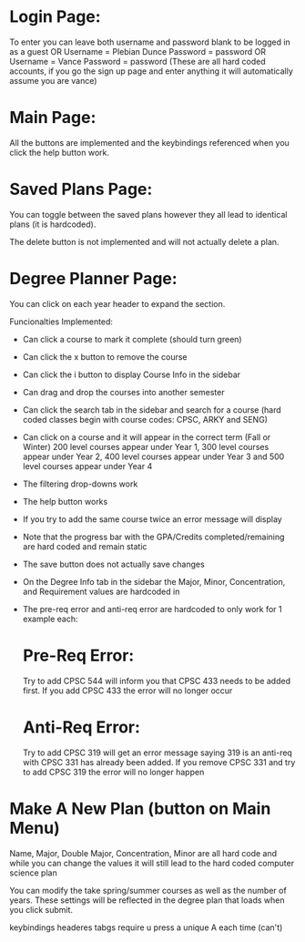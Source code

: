# Login Page: 
To enter you can leave both username and password blank to be logged in as a guest 
OR
Username = Plebian Dunce
Password = password
OR
Username = Vance
Password = password
(These are all hard coded accounts, if you go the sign up page and enter anything it will automatically assume you are vance)


# Main Page: 
All the buttons are implemented and the keybindings referenced when you click the help button work. 

# Saved Plans Page: 
You can toggle between the saved plans however they all lead to identical plans (it is hardcoded).

The delete button is not implemented and will not actually delete a plan. 

#  Degree Planner Page: 
You can click on each year header to expand the section. 

Funcionalties Implemented: 
- Can click a course to mark it complete (should turn green)
- Can click the x button to remove the course 
- Can click the i button to display Course Info in the sidebar
- Can drag and drop the courses into another semester 
- Can click the search tab in the sidebar and search for a course (hard coded classes begin with course codes: CPSC, ARKY and SENG)
- Can click on a course and it will appear in the correct term (Fall or Winter) 200 level courses appear under Year 1, 300 level courses appear under Year 2, 400 level courses appear under Year 3 and 500 level courses appear under Year 4
- The filtering drop-downs work 
- The help button works
- If you try to add the same course twice an error message will display

- Note that the progress bar with the GPA/Credits completed/remaining are hard coded and remain static 
- The save button does not actually save changes 
- On the Degree Info tab in the sidebar the Major, Minor, Concentration, and Requirement values are hardcoded in
- The pre-req error and anti-req error are hardcoded to only work for 1 example each:
    # Pre-Req Error: 
    Try to add CPSC 544 will inform you that CPSC 433 needs to be added first. If you add CPSC 433 the error will no longer occur
    # Anti-Req Error: 
    Try to add CPSC 319 will get an error message saying 319 is an anti-req with CPSC 331 has already been added. If you remove CPSC 331 and try to add CPSC 319 the error will no longer happen

# Make A New Plan (button on Main Menu)
Name, Major, Double Major, Concentration, Minor are all hard code and while you can change the values it will still lead to the hard coded computer science plan 

You can modify the take spring/summer courses as well as the number of years. These settings will be reflected in the degree plan that loads when you click submit. 

keybindings headeres tabgs require u press a unique A each time (can't)